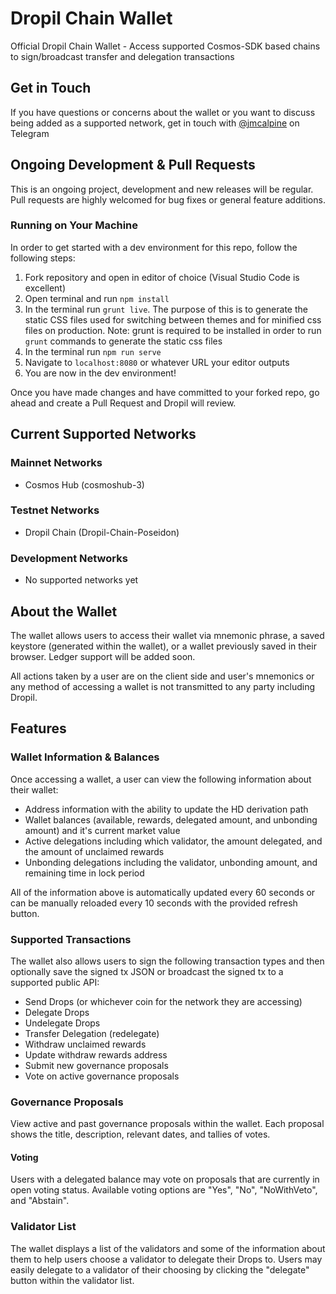 # Dropil Chain Wallet

Official Dropil Chain Wallet - Access supported Cosmos-SDK based chains to sign/broadcast transfer and delegation transactions

## Get in Touch

If you have questions or concerns about the wallet or you want to discuss being added as a supported network, get in touch with [@jmcalpine](https://t.me/jmcalpine) on Telegram

## Ongoing Development & Pull Requests

This is an ongoing project, development and new releases will be regular. Pull requests are highly welcomed for bug fixes or general feature additions.

### Running on Your Machine

In order to get started with a dev environment for this repo, follow the following steps:

1. Fork repository and open in editor of choice (Visual Studio Code is excellent)
2. Open terminal and run `npm install`
3. In the terminal run `grunt live`. The purpose of this is to generate the static CSS files used for switching between themes and for minified css files on production. Note: grunt is required to be installed in order to run `grunt` commands to generate the static css files
4. In the terminal run `npm run serve`
5. Navigate to `localhost:8080` or whatever URL your editor outputs
6. You are now in the dev environment!

Once you have made changes and have committed to your forked repo, go ahead and create a Pull Request and Dropil will review.

## Current Supported Networks

### Mainnet Networks

* Cosmos Hub (cosmoshub-3)

### Testnet Networks

* Dropil Chain (Dropil-Chain-Poseidon)

### Development Networks

* No supported networks yet

## About the Wallet

The wallet allows users to access their wallet via mnemonic phrase, a saved keystore (generated within the wallet), or a wallet previously saved in their browser. Ledger support will be added soon.

All actions taken by a user are on the client side and user's mnemonics or any method of accessing a wallet is not transmitted to any party including Dropil.

## Features

### Wallet Information & Balances

Once accessing a wallet, a user can view the following information about their wallet:

* Address information with the ability to update the HD derivation path
* Wallet balances (available, rewards, delegated amount, and unbonding amount) and it's current market value
* Active delegations including which validator, the amount delegated, and the amount of unclaimed rewards
* Unbonding delegations including the validator, unbonding amount, and remaining time in lock period

All of the information above is automatically updated every 60 seconds or can be manually reloaded every 10 seconds with the provided refresh button.

### Supported Transactions

The wallet also allows users to sign the following transaction types and then optionally save the signed tx JSON or broadcast the signed tx to a supported public API:

* Send Drops (or whichever coin for the network they are accessing)
* Delegate Drops
* Undelegate Drops
* Transfer Delegation (redelegate)
* Withdraw unclaimed rewards
* Update withdraw rewards address
* Submit new governance proposals
* Vote on active governance proposals

### Governance Proposals

View active and past governance proposals within the wallet. Each proposal shows the title, description, relevant dates, and tallies of votes.

#### Voting

Users with a delegated balance may vote on proposals that are currently in open voting status. Available voting options are "Yes", "No", "NoWithVeto", and "Abstain".

### Validator List

The wallet displays a list of the validators and some of the information about them to help users choose a validator to delegate their Drops to. Users may easily delegate to a validator of their choosing by clicking the "delegate" button within the validator list.